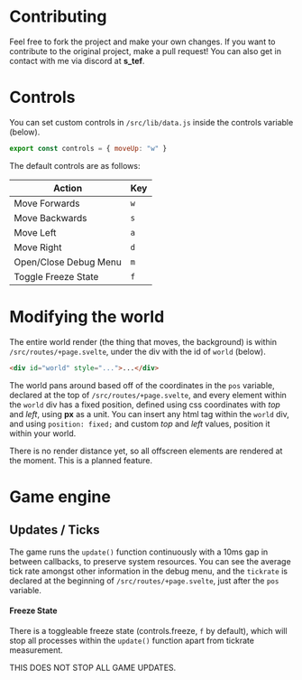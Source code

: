 
# Contributing

Feel free to fork the project and make your own changes. If you want to contribute to the original project, make a pull request! You can also get in contact with me via discord at **s_tef**.

# Controls

You can set custom controls in `/src/lib/data.js` inside the controls variable (below).

```js
export const controls = { moveUp: "w" }
```

The default controls are as follows:

| **Action** | **Key** |
|-----|-----|
| Move Forwards | `w` |
| Move Backwards | `s` |
| Move Left | `a` |
| Move Right | `d` |
| Open/Close Debug Menu | `m` |
| Toggle Freeze State | `f` |

# Modifying the world

The entire world render (the thing that moves, the background) is within `/src/routes/+page.svelte`, under the div with the id of `world` (below).

```html
<div id="world" style="...">...</div>
```

The world pans around based off of the coordinates in the `pos` variable, declared at the top of `/src/routes/+page.svelte`, and every element within the `world` div has a fixed position, defined using css coordinates with *top* and *left*, using **px** as a unit. You can insert any html tag within the `world` div, and using `position: fixed;` and custom *top* and *left* values, position it within your world. 

There is no render distance yet, so all offscreen elements are rendered at the moment. This is a planned feature.

# Game engine

## Updates / Ticks

The game runs the `update()` function continuously with a 10ms gap in between callbacks, to preserve system resources. You can see the average tick rate amongst other information in the debug menu, and the `tickrate` is declared at the beginning of `/src/routes/+page.svelte`, just after the `pos` variable.

#### Freeze State

There is a toggleable freeze state (controls.freeze, `f` by default), which will stop all processes within the `update()` function apart from tickrate measurement.

THIS DOES NOT STOP ALL GAME UPDATES.
